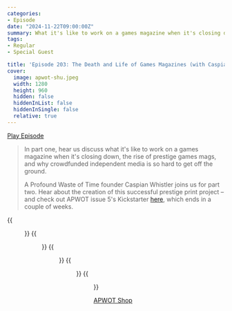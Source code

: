 ```yaml
---
categories:
- Episode
date: "2024-11-22T09:00:00Z"
summary: What it's like to work on a games magazine when it's closing down and the rise of prestige games mags with A Profound Waste of Time founder Caspian Whistler.
tags:
- Regular
- Special Guest

title: 'Episode 203: The Death and Life of Games Magazines (with Caspian Whistler)'
cover: 
  image: apwot-shu.jpeg
  width: 1280
  height: 960
  hidden: false
  hiddenInList: false
  hiddenInSingle: false
  relative: true
---
```


[Play Episode](https://www.patreon.com/posts/episode-203-and-116267931)
> In part one, hear us discuss what it's like to work on a games magazine when it's closing down, the rise of prestige games mags, and why crowdfunded independent media is so hard to get off the ground.
>
> A Profound Waste of Time founder Caspian Whistler joins us for part two. Hear about the creation of this successful prestige print project – and check out APWOT issue 5's Kickstarter [here](https://www.kickstarter.com/projects/caz/a-profound-waste-of-time-5), which ends in a couple of weeks.


{{<figure 
    src="apwot-5.jpeg" 
    alt="APWOT 5" >}}
{{<figure 
    src="apwot-4.webp" 
    alt="APWOT 4" >}}
{{<figure 
    src="apwot-3.webp" 
    alt="APWOT 3" >}}
{{<figure 
    src="apwot-2.webp" 
    alt="APWOT 2" >}}
{{<figure 
    src="apwot-1.webp" 
    alt="APWOT 1" >}}

[APWOT Shop](https://shop.apwot.com)
